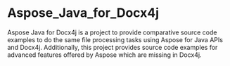 Aspose_Java_for_Docx4j
======================

Aspose Java for Docx4j is a project to provide comparative source code examples to do the same file processing tasks using Aspose for Java APIs and Docx4j. Additionally, this project provides source code examples for advanced features offered by Aspose which are missing in Docx4j.
